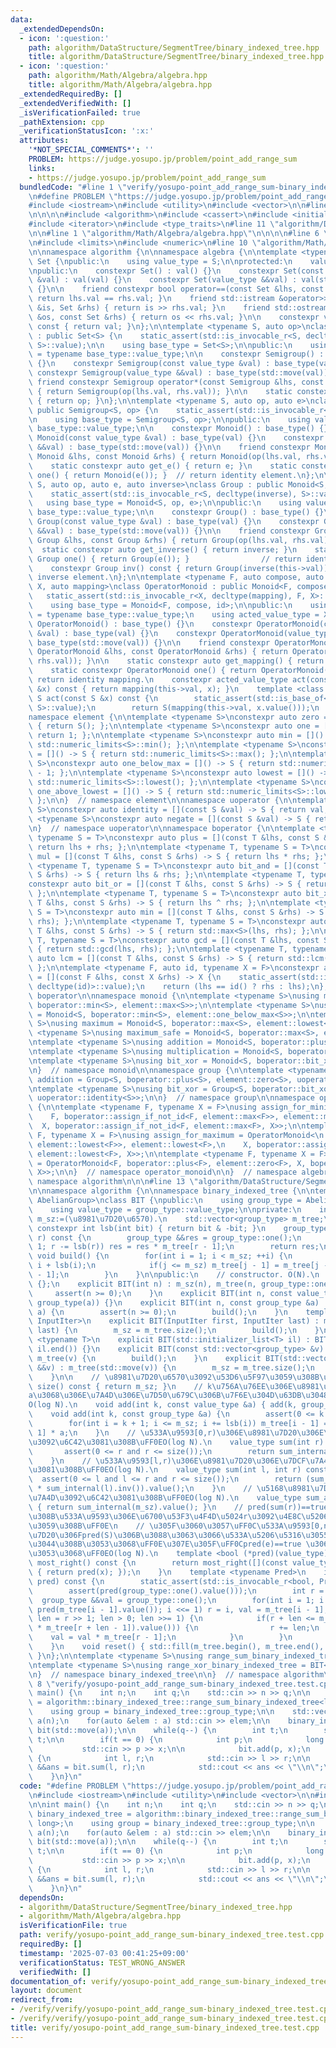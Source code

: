 ```yaml
---
data:
  _extendedDependsOn:
  - icon: ':question:'
    path: algorithm/DataStructure/SegmentTree/binary_indexed_tree.hpp
    title: algorithm/DataStructure/SegmentTree/binary_indexed_tree.hpp
  - icon: ':question:'
    path: algorithm/Math/Algebra/algebra.hpp
    title: algorithm/Math/Algebra/algebra.hpp
  _extendedRequiredBy: []
  _extendedVerifiedWith: []
  _isVerificationFailed: true
  _pathExtension: cpp
  _verificationStatusIcon: ':x:'
  attributes:
    '*NOT_SPECIAL_COMMENTS*': ''
    PROBLEM: https://judge.yosupo.jp/problem/point_add_range_sum
    links:
    - https://judge.yosupo.jp/problem/point_add_range_sum
  bundledCode: "#line 1 \"verify/yosupo-point_add_range_sum-binary_indexed_tree.test.cpp\"\
    \n#define PROBLEM \"https://judge.yosupo.jp/problem/point_add_range_sum\"\n\n\
    #include <iostream>\n#include <utility>\n#include <vector>\n\n#line 1 \"algorithm/DataStructure/SegmentTree/binary_indexed_tree.hpp\"\
    \n\n\n\n#include <algorithm>\n#include <cassert>\n#include <initializer_list>\n\
    #include <iterator>\n#include <type_traits>\n#line 11 \"algorithm/DataStructure/SegmentTree/binary_indexed_tree.hpp\"\
    \n\n#line 1 \"algorithm/Math/Algebra/algebra.hpp\"\n\n\n\n#line 6 \"algorithm/Math/Algebra/algebra.hpp\"\
    \n#include <limits>\n#include <numeric>\n#line 10 \"algorithm/Math/Algebra/algebra.hpp\"\
    \n\nnamespace algorithm {\n\nnamespace algebra {\n\ntemplate <typename S>\nclass\
    \ Set {\npublic:\n    using value_type = S;\n\nprotected:\n    value_type val;\n\
    \npublic:\n    constexpr Set() : val() {}\n    constexpr Set(const value_type\
    \ &val) : val(val) {}\n    constexpr Set(value_type &&val) : val(std::move(val))\
    \ {}\n\n    friend constexpr bool operator==(const Set &lhs, const Set &rhs) {\
    \ return lhs.val == rhs.val; }\n    friend std::istream &operator>>(std::istream\
    \ &is, Set &rhs) { return is >> rhs.val; }\n    friend std::ostream &operator<<(std::ostream\
    \ &os, const Set &rhs) { return os << rhs.val; }\n\n    constexpr value_type value()\
    \ const { return val; }\n};\n\ntemplate <typename S, auto op>\nclass Semigroup\
    \ : public Set<S> {\n    static_assert(std::is_invocable_r<S, decltype(op), S,\
    \ S>::value);\n\n    using base_type = Set<S>;\n\npublic:\n    using value_type\
    \ = typename base_type::value_type;\n\n    constexpr Semigroup() : base_type()\
    \ {}\n    constexpr Semigroup(const value_type &val) : base_type(val) {}\n   \
    \ constexpr Semigroup(value_type &&val) : base_type(std::move(val)) {}\n\n   \
    \ friend constexpr Semigroup operator*(const Semigroup &lhs, const Semigroup &rhs)\
    \ { return Semigroup(op(lhs.val, rhs.val)); }\n\n    static constexpr auto get_op()\
    \ { return op; }\n};\n\ntemplate <typename S, auto op, auto e>\nclass Monoid :\
    \ public Semigroup<S, op> {\n    static_assert(std::is_invocable_r<S, decltype(e)>::value);\n\
    \n    using base_type = Semigroup<S, op>;\n\npublic:\n    using value_type = typename\
    \ base_type::value_type;\n\n    constexpr Monoid() : base_type() {}\n    constexpr\
    \ Monoid(const value_type &val) : base_type(val) {}\n    constexpr Monoid(value_type\
    \ &&val) : base_type(std::move(val)) {}\n\n    friend constexpr Monoid operator*(const\
    \ Monoid &lhs, const Monoid &rhs) { return Monoid(op(lhs.val, rhs.val)); }\n\n\
    \    static constexpr auto get_e() { return e; }\n    static constexpr Monoid\
    \ one() { return Monoid(e()); }  // return identity element.\n};\n\ntemplate <typename\
    \ S, auto op, auto e, auto inverse>\nclass Group : public Monoid<S, op, e> {\n\
    \    static_assert(std::is_invocable_r<S, decltype(inverse), S>::value);\n\n \
    \   using base_type = Monoid<S, op, e>;\n\npublic:\n    using value_type = typename\
    \ base_type::value_type;\n\n    constexpr Group() : base_type() {}\n    constexpr\
    \ Group(const value_type &val) : base_type(val) {}\n    constexpr Group(value_type\
    \ &&val) : base_type(std::move(val)) {}\n\n    friend constexpr Group operator*(const\
    \ Group &lhs, const Group &rhs) { return Group(op(lhs.val, rhs.val)); }\n\n  \
    \  static constexpr auto get_inverse() { return inverse; }\n    static constexpr\
    \ Group one() { return Group(e()); }                // return identity element.\n\
    \    constexpr Group inv() const { return Group(inverse(this->val)); }  // return\
    \ inverse element.\n};\n\ntemplate <typename F, auto compose, auto id, typename\
    \ X, auto mapping>\nclass OperatorMonoid : public Monoid<F, compose, id> {\n \
    \   static_assert(std::is_invocable_r<X, decltype(mapping), F, X>::value);\n\n\
    \    using base_type = Monoid<F, compose, id>;\n\npublic:\n    using value_type\
    \ = typename base_type::value_type;\n    using acted_value_type = X;\n\n    constexpr\
    \ OperatorMonoid() : base_type() {}\n    constexpr OperatorMonoid(const value_type\
    \ &val) : base_type(val) {}\n    constexpr OperatorMonoid(value_type &&val) :\
    \ base_type(std::move(val)) {}\n\n    friend constexpr OperatorMonoid operator*(const\
    \ OperatorMonoid &lhs, const OperatorMonoid &rhs) { return OperatorMonoid(compose(lhs.val,\
    \ rhs.val)); }\n\n    static constexpr auto get_mapping() { return mapping; }\n\
    \    static constexpr OperatorMonoid one() { return OperatorMonoid(id()); }  //\
    \ return identity mapping.\n    constexpr acted_value_type act(const acted_value_type\
    \ &x) const { return mapping(this->val, x); }\n    template <class S>\n    constexpr\
    \ S act(const S &x) const {\n        static_assert(std::is_base_of<Set<acted_value_type>,\
    \ S>::value);\n        return S(mapping(this->val, x.value()));\n    }\n};\n\n\
    namespace element {\n\ntemplate <typename S>\nconstexpr auto zero = []() -> S\
    \ { return S(); };\n\ntemplate <typename S>\nconstexpr auto one = []() -> S {\
    \ return 1; };\n\ntemplate <typename S>\nconstexpr auto min = []() -> S { return\
    \ std::numeric_limits<S>::min(); };\n\ntemplate <typename S>\nconstexpr auto max\
    \ = []() -> S { return std::numeric_limits<S>::max(); };\n\ntemplate <typename\
    \ S>\nconstexpr auto one_below_max = []() -> S { return std::numeric_limits<S>::max()\
    \ - 1; };\n\ntemplate <typename S>\nconstexpr auto lowest = []() -> S { return\
    \ std::numeric_limits<S>::lowest(); };\n\ntemplate <typename S>\nconstexpr auto\
    \ one_above_lowest = []() -> S { return std::numeric_limits<S>::lowest() + 1;\
    \ };\n\n}  // namespace element\n\nnamespace uoperator {\n\ntemplate <typename\
    \ S>\nconstexpr auto identity = [](const S &val) -> S { return val; };\n\ntemplate\
    \ <typename S>\nconstexpr auto negate = [](const S &val) -> S { return -val; };\n\
    \n}  // namespace uoperator\n\nnamespace boperator {\n\ntemplate <typename T,\
    \ typename S = T>\nconstexpr auto plus = [](const T &lhs, const S &rhs) -> S {\
    \ return lhs + rhs; };\n\ntemplate <typename T, typename S = T>\nconstexpr auto\
    \ mul = [](const T &lhs, const S &rhs) -> S { return lhs * rhs; };\n\ntemplate\
    \ <typename T, typename S = T>\nconstexpr auto bit_and = [](const T &lhs, const\
    \ S &rhs) -> S { return lhs & rhs; };\n\ntemplate <typename T, typename S = T>\n\
    constexpr auto bit_or = [](const T &lhs, const S &rhs) -> S { return lhs | rhs;\
    \ };\n\ntemplate <typename T, typename S = T>\nconstexpr auto bit_xor = [](const\
    \ T &lhs, const S &rhs) -> S { return lhs ^ rhs; };\n\ntemplate <typename T, typename\
    \ S = T>\nconstexpr auto min = [](const T &lhs, const S &rhs) -> S { return std::min<S>(lhs,\
    \ rhs); };\n\ntemplate <typename T, typename S = T>\nconstexpr auto max = [](const\
    \ T &lhs, const S &rhs) -> S { return std::max<S>(lhs, rhs); };\n\ntemplate <typename\
    \ T, typename S = T>\nconstexpr auto gcd = [](const T &lhs, const S &rhs) -> S\
    \ { return std::gcd(lhs, rhs); };\n\ntemplate <typename T, typename S = T>\nconstexpr\
    \ auto lcm = [](const T &lhs, const S &rhs) -> S { return std::lcm(lhs, rhs);\
    \ };\n\ntemplate <typename F, auto id, typename X = F>\nconstexpr auto assign_if_not_id\
    \ = [](const F &lhs, const X &rhs) -> X {\n    static_assert(std::is_invocable_r<F,\
    \ decltype(id)>::value);\n    return (lhs == id() ? rhs : lhs);\n};\n\n}  // namespace\
    \ boperator\n\nnamespace monoid {\n\ntemplate <typename S>\nusing minimum = Monoid<S,\
    \ boperator::min<S>, element::max<S>>;\n\ntemplate <typename S>\nusing minimum_safe\
    \ = Monoid<S, boperator::min<S>, element::one_below_max<S>>;\n\ntemplate <typename\
    \ S>\nusing maximum = Monoid<S, boperator::max<S>, element::lowest<S>>;\n\ntemplate\
    \ <typename S>\nusing maximum_safe = Monoid<S, boperator::max<S>, element::one_above_lowest<S>>;\n\
    \ntemplate <typename S>\nusing addition = Monoid<S, boperator::plus<S>, element::zero<S>>;\n\
    \ntemplate <typename S>\nusing multiplication = Monoid<S, boperator::mul<S>, element::one<S>>;\n\
    \ntemplate <typename S>\nusing bit_xor = Monoid<S, boperator::bit_xor<S>, element::zero<S>>;\n\
    \n}  // namespace monoid\n\nnamespace group {\n\ntemplate <typename S>\nusing\
    \ addition = Group<S, boperator::plus<S>, element::zero<S>, uoperator::negate<S>>;\n\
    \ntemplate <typename S>\nusing bit_xor = Group<S, boperator::bit_xor<S>, element::zero<S>,\
    \ uoperator::identity<S>>;\n\n}  // namespace group\n\nnamespace operator_monoid\
    \ {\n\ntemplate <typename F, typename X = F>\nusing assign_for_minimum = OperatorMonoid<\n\
    \    F, boperator::assign_if_not_id<F, element::max<F>>, element::max<F>,\n  \
    \  X, boperator::assign_if_not_id<F, element::max<F>, X>>;\n\ntemplate <typename\
    \ F, typename X = F>\nusing assign_for_maximum = OperatorMonoid<\n    F, boperator::assign_if_not_id<F,\
    \ element::lowest<F>>, element::lowest<F>,\n    X, boperator::assign_if_not_id<F,\
    \ element::lowest<F>, X>>;\n\ntemplate <typename F, typename X = F>\nusing addition\
    \ = OperatorMonoid<F, boperator::plus<F>, element::zero<F>, X, boperator::plus<F,\
    \ X>>;\n\n}  // namespace operator_monoid\n\n}  // namespace algebra\n\n}  //\
    \ namespace algorithm\n\n\n#line 13 \"algorithm/DataStructure/SegmentTree/binary_indexed_tree.hpp\"\
    \n\nnamespace algorithm {\n\nnamespace binary_indexed_tree {\n\ntemplate <class\
    \ AbelianGroup>\nclass BIT {\npublic:\n    using group_type = AbelianGroup;\n\
    \    using value_type = group_type::value_type;\n\nprivate:\n    int m_sz;  //\
    \ m_sz:=(\u8981\u7D20\u6570).\n    std::vector<group_type> m_tree;\n\n    static\
    \ constexpr int lsb(int bit) { return bit & -bit; }\n    group_type sum_internal(int\
    \ r) const {\n        group_type &&res = group_type::one();\n        for(; r >=\
    \ 1; r -= lsb(r)) res = res * m_tree[r - 1];\n        return res;\n    }\n   \
    \ void build() {\n        for(int i = 1; i < m_sz; ++i) {\n            int j =\
    \ i + lsb(i);\n            if(j <= m_sz) m_tree[j - 1] = m_tree[j - 1] * m_tree[i\
    \ - 1];\n        }\n    }\n\npublic:\n    // constructor. O(N).\n    BIT() : m_sz(0)\
    \ {};\n    explicit BIT(int n) : m_sz(n), m_tree(n, group_type::one()) {\n   \
    \     assert(n >= 0);\n    }\n    explicit BIT(int n, const value_type &a) : BIT(n,\
    \ group_type(a)) {}\n    explicit BIT(int n, const group_type &a) : m_sz(n), m_tree(n,\
    \ a) {\n        assert(n >= 0);\n        build();\n    }\n    template <std::input_iterator\
    \ InputIter>\n    explicit BIT(InputIter first, InputIter last) : m_tree(first,\
    \ last) {\n        m_sz = m_tree.size();\n        build();\n    }\n    template\
    \ <typename T>\n    explicit BIT(std::initializer_list<T> il) : BIT(il.begin(),\
    \ il.end()) {}\n    explicit BIT(const std::vector<group_type> &v) : m_sz(v.size()),\
    \ m_tree(v) {\n        build();\n    }\n    explicit BIT(std::vector<group_type>\
    \ &&v) : m_tree(std::move(v)) {\n        m_sz = m_tree.size();\n        build();\n\
    \    }\n\n    // \u8981\u7D20\u6570\u3092\u53D6\u5F97\u3059\u308B\uFF0E\n    int\
    \ size() const { return m_sz; }\n    // k\u756A\u76EE\u306E\u8981\u7D20\u3092\
    a\u3068\u306E\u7A4D\u306E\u7D50\u679C\u306B\u7F6E\u304D\u63DB\u3048\u308B\uFF0E\
    O(log N).\n    void add(int k, const value_type &a) { add(k, group_type(a)); }\n\
    \    void add(int k, const group_type &a) {\n        assert(0 <= k and k < size());\n\
    \        for(int i = k + 1; i <= m_sz; i += lsb(i)) m_tree[i - 1] = m_tree[i -\
    \ 1] * a;\n    }\n    // \u533A\u9593[0,r)\u306E\u8981\u7D20\u306E\u7DCF\u7A4D\
    \u3092\u6C42\u3081\u308B\uFF0EO(log N).\n    value_type sum(int r) const {\n \
    \       assert(0 <= r and r <= size());\n        return sum_internal(r).value();\n\
    \    }\n    // \u533A\u9593[l,r)\u306E\u8981\u7D20\u306E\u7DCF\u7A4D\u3092\u6C42\
    \u3081\u308B\uFF0EO(log N).\n    value_type sum(int l, int r) const {\n      \
    \  assert(0 <= l and l <= r and r <= size());\n        return (sum_internal(r)\
    \ * sum_internal(l).inv()).value();\n    }\n    // \u5168\u8981\u7D20\u306E\u7DCF\
    \u7A4D\u3092\u6C42\u3081\u308B\uFF0EO(log N).\n    value_type sum_all() const\
    \ { return sum_internal(m_sz).value(); }\n    // pred(sum(r))==true \u3068\u306A\
    \u308B\u533A\u9593\u306E\u6700\u53F3\u4F4D\u5024r\u3092\u4E8C\u5206\u63A2\u7D22\
    \u3059\u308B\uFF0E\n    // \u305F\u3060\u3057\uFF0C\u533A\u9593[0,n)\u306E\u8981\
    \u7D20\u306Fpred(S)\u306B\u3088\u3063\u3066\u533A\u5206\u5316\u3055\u308C\u3066\
    \u3044\u308B\u3053\u3068\uFF0E\u307E\u305F\uFF0Cpred(e)==true \u3067\u3042\u308B\
    \u3053\u3068\uFF0EO(log N).\n    template <bool (*pred)(value_type)>\n    int\
    \ most_right() const {\n        return most_right([](const value_type &x) -> bool\
    \ { return pred(x); });\n    }\n    template <typename Pred>\n    int most_right(Pred\
    \ pred) const {\n        static_assert(std::is_invocable_r<bool, Pred, value_type>::value);\n\
    \        assert(pred(group_type::one().value()));\n        int r = 0;\n      \
    \  group_type &&val = group_type::one();\n        for(int i = 1; i <= m_sz and\
    \ pred(m_tree[i - 1].value()); i <<= 1) r = i, val = m_tree[i - 1];\n        for(int\
    \ len = r >> 1; len > 0; len >>= 1) {\n            if(r + len <= m_sz and pred((val\
    \ * m_tree[r + len - 1]).value())) {\n                r += len;\n            \
    \    val = val * m_tree[r - 1];\n            }\n        }\n        return r;\n\
    \    }\n    void reset() { std::fill(m_tree.begin(), m_tree.end(), group_type::one());\
    \ }\n};\n\ntemplate <typename S>\nusing range_sum_binary_indexed_tree = BIT<algebra::group::addition<S>>;\n\
    \ntemplate <typename S>\nusing range_xor_binary_indexed_tree = BIT<algebra::group::bit_xor<S>>;\n\
    \n}  // namespace binary_indexed_tree\n\n}  // namespace algorithm\n\n\n#line\
    \ 8 \"verify/yosupo-point_add_range_sum-binary_indexed_tree.test.cpp\"\n\nint\
    \ main() {\n    int n;\n    int q;\n    std::cin >> n >> q;\n\n    using binary_indexed_tree\
    \ = algorithm::binary_indexed_tree::range_sum_binary_indexed_tree<long long>;\n\
    \    using group = binary_indexed_tree::group_type;\n\n    std::vector<group>\
    \ a(n);\n    for(auto &elem : a) std::cin >> elem;\n\n    binary_indexed_tree\
    \ bit(std::move(a));\n\n    while(q--) {\n        int t;\n        std::cin >>\
    \ t;\n\n        if(t == 0) {\n            int p;\n            long long x;\n \
    \           std::cin >> p >> x;\n\n            bit.add(p, x);\n        } else\
    \ {\n            int l, r;\n            std::cin >> l >> r;\n\n            auto\
    \ &&ans = bit.sum(l, r);\n            std::cout << ans << \"\\n\";\n        }\n\
    \    }\n}\n"
  code: "#define PROBLEM \"https://judge.yosupo.jp/problem/point_add_range_sum\"\n\
    \n#include <iostream>\n#include <utility>\n#include <vector>\n\n#include \"../algorithm/DataStructure/SegmentTree/binary_indexed_tree.hpp\"\
    \n\nint main() {\n    int n;\n    int q;\n    std::cin >> n >> q;\n\n    using\
    \ binary_indexed_tree = algorithm::binary_indexed_tree::range_sum_binary_indexed_tree<long\
    \ long>;\n    using group = binary_indexed_tree::group_type;\n\n    std::vector<group>\
    \ a(n);\n    for(auto &elem : a) std::cin >> elem;\n\n    binary_indexed_tree\
    \ bit(std::move(a));\n\n    while(q--) {\n        int t;\n        std::cin >>\
    \ t;\n\n        if(t == 0) {\n            int p;\n            long long x;\n \
    \           std::cin >> p >> x;\n\n            bit.add(p, x);\n        } else\
    \ {\n            int l, r;\n            std::cin >> l >> r;\n\n            auto\
    \ &&ans = bit.sum(l, r);\n            std::cout << ans << \"\\n\";\n        }\n\
    \    }\n}\n"
  dependsOn:
  - algorithm/DataStructure/SegmentTree/binary_indexed_tree.hpp
  - algorithm/Math/Algebra/algebra.hpp
  isVerificationFile: true
  path: verify/yosupo-point_add_range_sum-binary_indexed_tree.test.cpp
  requiredBy: []
  timestamp: '2025-07-03 00:41:25+09:00'
  verificationStatus: TEST_WRONG_ANSWER
  verifiedWith: []
documentation_of: verify/yosupo-point_add_range_sum-binary_indexed_tree.test.cpp
layout: document
redirect_from:
- /verify/verify/yosupo-point_add_range_sum-binary_indexed_tree.test.cpp
- /verify/verify/yosupo-point_add_range_sum-binary_indexed_tree.test.cpp.html
title: verify/yosupo-point_add_range_sum-binary_indexed_tree.test.cpp
---
```

